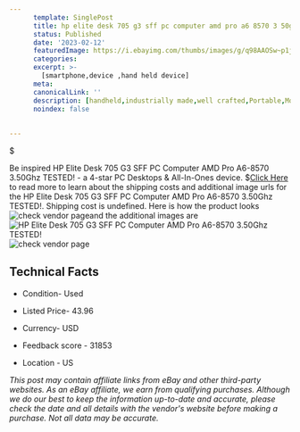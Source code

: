 ```yaml
---
      template: SinglePost
      title: hp elite desk 705 g3 sff pc computer amd pro a6 8570 3 50ghz tested 
      status: Published
      date: '2023-02-12'
      featuredImage: https://i.ebayimg.com/thumbs/images/g/q98AAOSw~p1jtvjk/s-l225.jpg
      categories: 
      excerpt: >-
        [smartphone,device ,hand held device]
      meta:
      canonicalLink: ''
      description: [handheld,industrially made,well crafted,Portable,Mobile,Compact,Convenient,Lightweight,Maneuverable,Man-portable,Miniature,Carriable,Hand-held,Light,Holdable,Transportable,Mobile device,Pocket-sized,On-the-go,Wireless,Cordless,Compact size,Convenient size, smartphone,device ,hand held device]
      noindex: false
      
        
---
```

$

Be inspired HP Elite Desk 705 G3 SFF PC Computer AMD Pro A6-8570 3.50Ghz TESTED! - a 4-star PC Desktops & All-In-Ones device.
$[Click Here](https://www.ebay.com/itm/354499160463?hash=item5289cbe98f%3Ag%3Aq98AAOSw%7Ep1jtvjk&mkevt=1&mkcid=1&mkrid=711-53200-19255-0&campid=%253CePNCampaignId%253E&customid=%253CreferenceId%253E&toolid=10049) to read more to learn about the shipping costs and additional image urls for the HP Elite Desk 705 G3 SFF PC Computer AMD Pro A6-8570 3.50Ghz TESTED!. Shipping cost is undefined. Here is how the product looks ![check vendor page](https://i.ebayimg.com/thumbs/images/g/q98AAOSw~p1jtvjk/s-l225.jpg)and the additional images are![HP Elite Desk 705 G3 SFF PC Computer AMD Pro A6-8570 3.50Ghz TESTED!](https://i.ebayimg.com/images/g/q98AAOSw~p1jtvjk/s-l1200.jpg)![check vendor page](https://origin-galleryplus.ebayimg.com/ws/web/354499160463_2_0_1/225x225.jpg,https://origin-galleryplus.ebayimg.com/ws/web/354499160463_3_0_1/225x225.jpg,https://origin-galleryplus.ebayimg.com/ws/web/354499160463_4_0_1/225x225.jpg,https://origin-galleryplus.ebayimg.com/ws/web/354499160463_5_0_1/225x225.jpg)



 ## Technical Facts 



     
      

 - Condition- Used 


      

 - Listed Price- 43.96 


      

 - Currency- USD 


      

 - Feedback score - 31853 


      

 - Location - US 


      
      

 *_This post may contain affiliate links from eBay and other third-party websites. As an eBay affiliate, we earn from qualifying purchases. Although we do our best to keep the information up-to-date and accurate, please check the date and all details with the vendor's website before making a purchase. Not all data may be accurate._*






